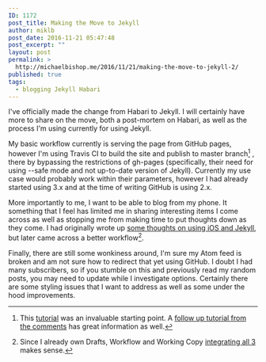 ```yaml
---
ID: 1172
post_title: Making the Move to Jekyll
author: miklb
post_date: 2016-11-21 05:47:48
post_excerpt: ""
layout: post
permalink: >
  http://michaelbishop.me/2016/11/21/making-the-move-to-jekyll-2/
published: true
tags:
  - blogging Jekyll Habari
---
```

I've officially made the change from Habari to Jekyll. I will certainly have more to share on the move, both a post-mortem on Habari, as well as the process I'm using currently for using Jekyll.

My basic workflow currently is serving the page from GitHub pages, however I'm using Travis CI to build the site and  publish to master branch[^1] , there by bypassing the restrictions of gh-pages (specifically, their need for using --safe mode and not up-to-date version of Jekyll). Currently my use case would probably work within their parameters, however I had already started using 3.x and at the time of writing GitHub is using 2.x.

More importantly to me, I want to be able to blog from my phone. It something that I feel has limited me in sharing interesting items I come across as well as stopping me from making time to put thoughts down as they come. I had originally wrote up [some thoughts on using iOS and Jekyll](http://miklb.com/first-thoughts-holy-grail-of-blogging-from-ios-with-jekyll), but later came across a better workflow[^2].

Finally, there are still some wonkiness around, I'm sure my Atom feed is broken and am not sure how to redirect that yet using GitHub. I doubt I had many subscribers, so if you stumble on this and previously read my random posts, you may need to update while I investigate options. Certainly there are some styling issues that I want to address as well as some under the hood improvements.

[^1]: This [tutorial](http://eshepelyuk.github.io/2014/10/28/automate-github-pages-travisci.html) was an invaluable starting point. A [follow up tutorial from the comments](http://mlota.github.io/2015/11/23/automating-deployment-github-pages-jekyll-travis.html) has great information as well.
[^2]:Since I already own Drafts, Workflow and Working Copy [integrating all 3](http://www.matteocappadonna.org/Posting-with-Drafts,-Working-Copy-and-Workflow) makes sense.